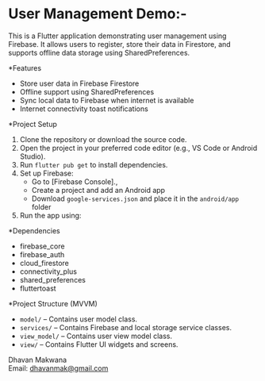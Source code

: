 # User Management Demo:-
This is a Flutter application demonstrating user management using Firebase. It allows users to register, store their data in Firestore, and supports offline data storage using SharedPreferences.

*Features
- Store user data in Firebase Firestore
- Offline support using SharedPreferences
- Sync local data to Firebase when internet is available
- Internet connectivity toast notifications

*Project Setup
1. Clone the repository or download the source code.
2. Open the project in your preferred code editor (e.g., VS Code or Android Studio).
3. Run `flutter pub get` to install dependencies.
4. Set up Firebase:
   - Go to [Firebase Console].,
   - Create a project and add an Android app
   - Download `google-services.json` and place it in the `android/app` folder
5. Run the app using:

*Dependencies
- firebase_core
- firebase_auth
- cloud_firestore
- connectivity_plus
- shared_preferences
- fluttertoast

*Project Structure (MVVM)
- `model/` – Contains user model class.
- `services/` – Contains Firebase and local storage service classes.
- `view_model/` – Contains user view model class.
- `view/` – Contains Flutter UI widgets and screens.

Dhavan Makwana  
Email: dhavanmak@gmail.com

